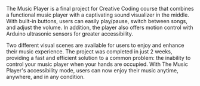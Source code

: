 The Music Player is a final project for Creative Coding course that combines a functional music player with a captivating sound visualizer in the middle. With built-in buttons, users can easily play/pause, switch between songs, and adjust the volume. In addition, the player also offers motion control with Arduino ultrasonic sensors for greater accessibility.

Two different visual scenes are available for users to enjoy and enhance their music experience. The project was completed in just 2 weeks, providing a fast and efficient solution to a common problem: the inability to control your music player when your hands are occupied. With The Music Player's accessibility mode, users can now enjoy their music anytime, anywhere, and in any condition.
